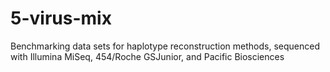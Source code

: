 5-virus-mix
===========

Benchmarking data sets for haplotype reconstruction methods, sequenced with Illumina MiSeq, 454/Roche GSJunior, and Pacific Biosciences
